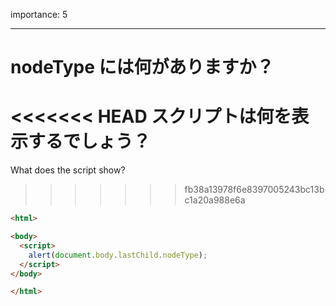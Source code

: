 importance: 5

---

# nodeType には何がありますか？

<<<<<<< HEAD
スクリプトは何を表示するでしょう？
=======
What does the script show?
>>>>>>> fb38a13978f6e8397005243bc13bc1a20a988e6a

```html
<html>

<body>
  <script>
    alert(document.body.lastChild.nodeType);
  </script>
</body>

</html>
```
